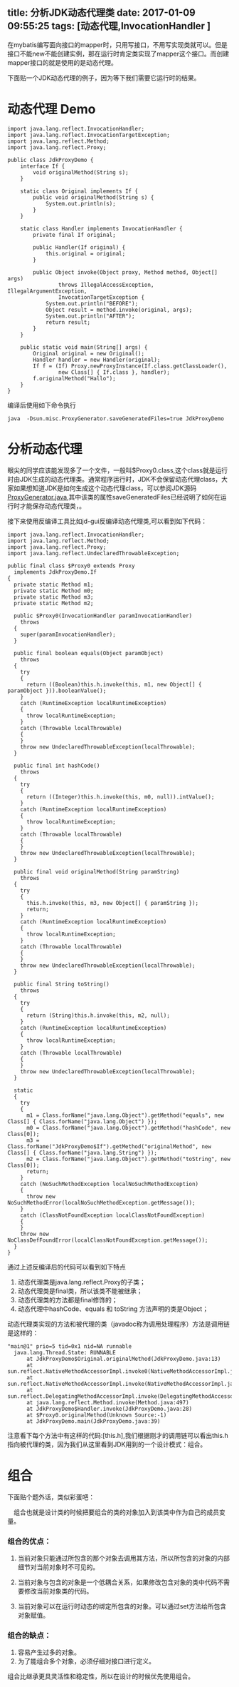 title: 分析JDK动态代理类
date: 2017-01-09 09:55:25
tags: [动态代理,InvocationHandler ]
---


在mybatis编写面向接口的mapper时，只用写接口，不用写实现类就可以。但是接口不能new不能创建实例，那在运行时肯定类实现了mapper这个接口。而创建mapper接口的就是使用的是动态代理。

下面贴一个JDK动态代理的例子，因为等下我们需要它运行时的结果。
# 动态代理 Demo

```
import java.lang.reflect.InvocationHandler;
import java.lang.reflect.InvocationTargetException;
import java.lang.reflect.Method;
import java.lang.reflect.Proxy;

public class JdkProxyDemo {
	interface If {
		void originalMethod(String s);
	}

	static class Original implements If {
		public void originalMethod(String s) {
			System.out.println(s);
		}
	}

	static class Handler implements InvocationHandler {
		private final If original;

		public Handler(If original) {
			this.original = original;
		}

		public Object invoke(Object proxy, Method method, Object[] args)
				throws IllegalAccessException, IllegalArgumentException,
				InvocationTargetException {
			System.out.println("BEFORE");
			Object result = method.invoke(original, args);
			System.out.println("AFTER");
			return result;
		}
	}

	public static void main(String[] args) {
		Original original = new Original();
		Handler handler = new Handler(original);
		If f = (If) Proxy.newProxyInstance(If.class.getClassLoader(),
				new Class[] { If.class }, handler);
		f.originalMethod("Hallo");
	}
}

```

编译后使用如下命令执行

```
java  -Dsun.misc.ProxyGenerator.saveGeneratedFiles=true JdkProxyDemo
```
# 分析动态代理

眼尖的同学应该能发现多了一个文件，一般叫$Proxy0.class,这个class就是运行时由JDK生成的动态代理类。通常程序运行时，JDK不会保留动态代理class，大家如果想知道JDK是如何生成这个动态代理class，可以参阅JDK源码[ProxyGenerator.java](http://hg.openjdk.java.net/jdk7u/jdk7u/jdk/file/d6bfaec7e2c9/src/share/classes/sun/misc/ProxyGenerator.java,'ProxyGenerator'),其中该类的属性saveGeneratedFiles已经说明了如何在运行时才能保存动态代理类，。 


接下来使用反编译工具比如jd-gui反编译动态代理类,可以看到如下代码：

```
import java.lang.reflect.InvocationHandler;
import java.lang.reflect.Method;
import java.lang.reflect.Proxy;
import java.lang.reflect.UndeclaredThrowableException;

public final class $Proxy0 extends Proxy
  implements JdkProxyDemo.If
{
  private static Method m1;
  private static Method m0;
  private static Method m3;
  private static Method m2;

  public $Proxy0(InvocationHandler paramInvocationHandler)
    throws 
  {
    super(paramInvocationHandler);
  }

  public final boolean equals(Object paramObject)
    throws 
  {
    try
    {
      return ((Boolean)this.h.invoke(this, m1, new Object[] { paramObject })).booleanValue();
    }
    catch (RuntimeException localRuntimeException)
    {
      throw localRuntimeException;
    }
    catch (Throwable localThrowable)
    {
    }
    throw new UndeclaredThrowableException(localThrowable);
  }

  public final int hashCode()
    throws 
  {
    try
    {
      return ((Integer)this.h.invoke(this, m0, null)).intValue();
    }
    catch (RuntimeException localRuntimeException)
    {
      throw localRuntimeException;
    }
    catch (Throwable localThrowable)
    {
    }
    throw new UndeclaredThrowableException(localThrowable);
  }

  public final void originalMethod(String paramString)
    throws 
  {
    try
    {
      this.h.invoke(this, m3, new Object[] { paramString });
      return;
    }
    catch (RuntimeException localRuntimeException)
    {
      throw localRuntimeException;
    }
    catch (Throwable localThrowable)
    {
    }
    throw new UndeclaredThrowableException(localThrowable);
  }

  public final String toString()
    throws 
  {
    try
    {
      return (String)this.h.invoke(this, m2, null);
    }
    catch (RuntimeException localRuntimeException)
    {
      throw localRuntimeException;
    }
    catch (Throwable localThrowable)
    {
    }
    throw new UndeclaredThrowableException(localThrowable);
  }

  static
  {
    try
    {
      m1 = Class.forName("java.lang.Object").getMethod("equals", new Class[] { Class.forName("java.lang.Object") });
      m0 = Class.forName("java.lang.Object").getMethod("hashCode", new Class[0]);
      m3 = Class.forName("JdkProxyDemo$If").getMethod("originalMethod", new Class[] { Class.forName("java.lang.String") });
      m2 = Class.forName("java.lang.Object").getMethod("toString", new Class[0]);
      return;
    }
    catch (NoSuchMethodException localNoSuchMethodException)
    {
      throw new NoSuchMethodError(localNoSuchMethodException.getMessage());
    }
    catch (ClassNotFoundException localClassNotFoundException)
    {
    }
    throw new NoClassDefFoundError(localClassNotFoundException.getMessage());
  }
}
```

通过上述反编译后的代码可以看到如下特点

1. 动态代理类是java.lang.reflect.Proxy的子类；
1. 动态代理类是final类，所以该类不能被继承；
1. 动态代理类的方法都是final修饰的；
1. 动态代理中hashCode、equals 和 toString 方法声明的类是Object；


动态代理类实现的方法和被代理的类（javadoc称为调用处理程序）方法是调用链是这样的：

```
"main@1" prio=5 tid=0x1 nid=NA runnable
  java.lang.Thread.State: RUNNABLE
	  at JdkProxyDemo$Original.originalMethod(JdkProxyDemo.java:13)
	  at sun.reflect.NativeMethodAccessorImpl.invoke0(NativeMethodAccessorImpl.java:-1)
	  at sun.reflect.NativeMethodAccessorImpl.invoke(NativeMethodAccessorImpl.java:62)
	  at sun.reflect.DelegatingMethodAccessorImpl.invoke(DelegatingMethodAccessorImpl.java:43)
	  at java.lang.reflect.Method.invoke(Method.java:497)
	  at JdkProxyDemo$Handler.invoke(JdkProxyDemo.java:28)
	  at $Proxy0.originalMethod(Unknown Source:-1)
	  at JdkProxyDemo.main(JdkProxyDemo.java:39)
```

注意看下每个方法中有这样的代码:[this.h],我们根据刚才的调用链可以看出this.h指向被代理的类，因为我们从这里看到JDK用到的一个设计模式：组合。

# 组合

下面贴个题外话，类似彩蛋吧：

　组合也就是设计类的时候把要组合的类的对象加入到该类中作为自己的成员变量。

### 组合的优点：

1. 当前对象只能通过所包含的那个对象去调用其方法，所以所包含的对象的内部细节对当前对象时不可见的。

1. 当前对象与包含的对象是一个低耦合关系，如果修改包含对象的类中代码不需要修改当前对象类的代码。

1. 当前对象可以在运行时动态的绑定所包含的对象。可以通过set方法给所包含对象赋值。

### 组合的缺点：

1. 容易产生过多的对象。
1. 为了能组合多个对象，必须仔细对接口进行定义。

组合比继承更具灵活性和稳定性，所以在设计的时候优先使用组合。


